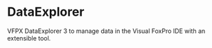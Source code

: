 # DataExplorer
VFPX DataExplorer 3 to manage data in the Visual FoxPro IDE with an extensible tool.
